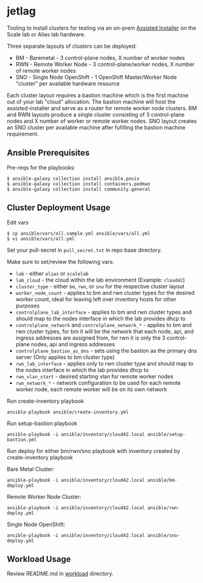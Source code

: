 # jetlag

Tooling to install clusters for testing via an on-prem [Assisted Installer](https://github.com/openshift/assisted-installer) on the Scale lab or Alias lab hardware.

Three separate layouts of clusters can be deployed:

* BM - Baremetal - 3 control-plane nodes, X number of worker nodes
* RWN - Remote Worker Node - 3 control-plane/worker nodes, X number of remote worker nodes
* SNO - Single Node OpenShift - 1 OpenShift Master/Worker Node "cluster" per available hardware resource

Each cluster layout requires a bastion machine which is the first machine out of your lab "cloud" allocation. The bastion machine will host the assisted-installer and serve as a router for remote worker node clusters. BM and RWN layouts produce a single cluster consisting of 3 control-plane nodes and X number of worker or remote worker nodes. SNO layout creates an SNO cluster per available machine after fufilling the bastion machine requirement.

## Ansible Prerequisites

Pre-reqs for the playbooks:

```console
$ ansible-galaxy collection install ansible.posix
$ ansible-galaxy collection install containers.podman
$ ansible-galaxy collection install community.general
```

## Cluster Deployment Usage

Edit vars

```console
$ cp ansible/vars/all.sample.yml ansible/vars/all.yml
$ vi ansible/vars/all.yml
```

Set your pull-secret in `pull_secret.txt` in repo base directory.

Make sure to set/review the following vars:

* `lab` - either `alias` or `scalelab`
* `lab_cloud` - the cloud within the lab environment (Example: `cloud42`)
* `cluster_type` - either `bm`, `rwn`, or `sno` for the respective cluster layout
* `worker_node_count` - applies to bm and rwn cluster types for the desired worker count, ideal for leaving left over inventory hosts for other purposes
* `controlplane_lab_interface` - applies to bm and rwn cluster types and should map to the nodes interface in which the lab provides dhcp to
* `controlplane_network` and `controlplane_network_*` - applies to bm and rwn cluster types, for bm it will be the network that each node, api, and ingress addresses are assigned from, for rwn it is only the 3 control-plane nodes, api and ingress addresses
* `controlplane_bastion_as_dns` - sets using the bastion as the primary dns server (Only applies to bm cluster type)
* `rwn_lab_interface` - applies only to rwn cluster type and should map to the nodes interface in which the lab provides dhcp to
* `rwn_vlan_start` - desired starting vlan for remote worker nodes
* `rwn_network_*` - network configuration to be used for each remote worker node, each remote worker will be on its own network

Run create-inventory playbook

```console
ansible-playbook ansible/create-inventory.yml
```

Run setup-bastion playbook

```console
ansible-playbook -i ansible/inventory/cloud42.local ansible/setup-bastion.yml
```

Run deploy for either bm/rwn/sno playbook with inventory created by create-inventory playbook

Bare Metal Cluster:

```console
ansible-playbook -i ansible/inventory/cloud42.local ansible/bm-deploy.yml
```

Remote Worker Node Cluster:

```console
ansible-playbook -i ansible/inventory/cloud42.local ansible/rwn-deploy.yml
```

Single Node OpenShift:

```console
ansible-playbook -i ansible/inventory/cloud42.local ansible/sno-deploy.yml
```

## Workload Usage

Review README.md in [workload](workload) directory.
